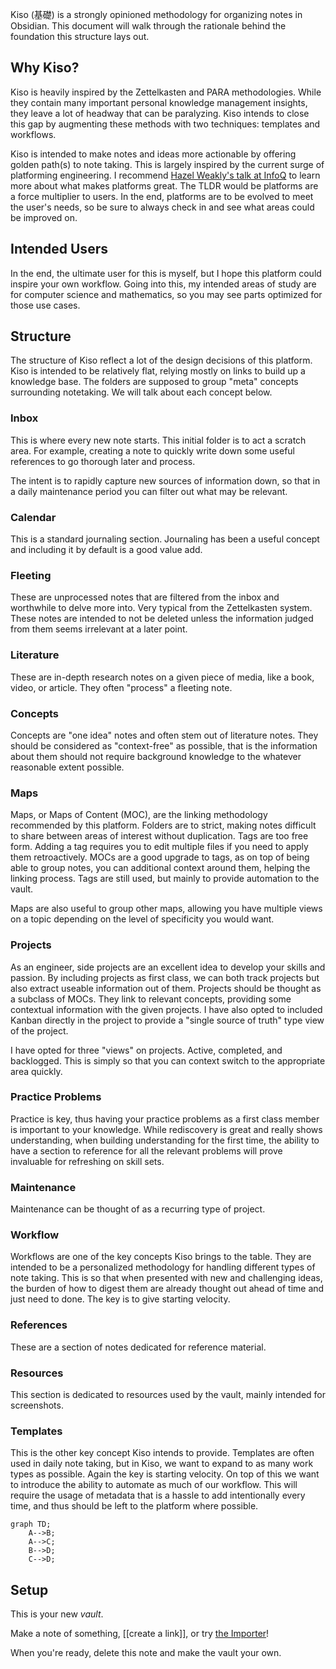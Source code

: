 Kiso (基礎) is a strongly opinioned methodology for organizing notes in Obsidian. This document will walk through the rationale behind the foundation this structure lays out.

## Why Kiso?

Kiso is heavily inspired by the Zettelkasten and PARA methodologies. While they contain many important personal knowledge management insights, they leave a lot of headway that can be paralyzing. Kiso intends to close this gap by augmenting these methods with two techniques: templates and workflows.

Kiso is intended to make notes and ideas more actionable by offering golden path(s) to note taking. This is largely inspired by the current surge of platforming engineering. I recommend [Hazel Weakly's talk at InfoQ](https://www.infoq.com/presentations/platforms-social-engineering/) to learn more about what makes platforms great. The TLDR would be platforms are a force multiplier to users. In the end, platforms are to be evolved to meet the user's needs, so be sure to always check in and see what areas could be improved on.

## Intended Users

In the end, the ultimate user for this is myself, but I hope this platform could inspire your own workflow. Going into this, my intended areas of study are for computer science and mathematics, so you may see parts optimized for those use cases.

## Structure 

The structure of Kiso reflect a lot of the design decisions of this platform. Kiso is intended to be relatively flat, relying mostly on links to build up a knowledge base. The folders are supposed to group "meta" concepts surrounding notetaking. We will talk about each concept below.

### Inbox

This is where every new note starts. This initial folder is to act a scratch area. For example, creating a note to quickly write down some useful references to go thorough later and process. 

The intent is to rapidly capture new sources of information down, so that in a daily maintenance period you can filter out what may be relevant.

### Calendar 

This is a standard journaling section. Journaling has been a useful concept and including it by default is a good value add.

### Fleeting

These are unprocessed notes that are filtered from the inbox and worthwhile to delve more into. Very typical from the Zettelkasten system. These notes are intended to not be deleted unless the information judged from them seems irrelevant at a later point. 

### Literature 

These are in-depth research notes on a given piece of media, like a book, video, or article. They often "process" a fleeting note. 

### Concepts

Concepts are "one idea" notes and often stem out of literature notes. They should be considered as "context-free" as possible, that is the information about them should not require background knowledge to the whatever reasonable extent possible.

### Maps

Maps, or Maps of Content (MOC), are the linking methodology recommended by this platform. Folders are to strict, making notes difficult to share between areas of interest without duplication. Tags are too free form. Adding a tag requires you to edit multiple files if you need to apply them retroactively. MOCs are a good upgrade to tags, as on top of being able to group notes, you can additional context around them, helping the linking process. Tags are still used, but mainly to provide automation to the vault.

Maps are also useful to group other maps, allowing you have multiple views on a topic depending on the level of specificity you would want.

### Projects

As an engineer, side projects are an excellent idea to develop your skills and passion. By including projects as first class, we can both track projects but also extract useable information out of them. Projects should be thought as a subclass of MOCs. They link to relevant concepts, providing some contextual information with the given projects. I have also opted to included Kanban directly in the project to provide a "single source of truth" type view of the project.

I have opted for three "views" on projects. Active, completed, and backlogged. This is simply so that you can context switch to the appropriate area quickly.

### Practice Problems

Practice is key, thus having your practice problems as a first class member is important to your knowledge. While rediscovery is great and really shows understanding, when building understanding for the first time, the ability to have a section to reference for all the relevant problems will prove invaluable for refreshing on skill sets.

### Maintenance

Maintenance can be thought of as a recurring type of project. 


### Workflow

Workflows are one of the key concepts Kiso brings to the table. They are intended to be a personalized methodology for handling different types of note taking. This is so that when presented with new and challenging ideas, the burden of how to digest them are already thought out ahead of time and just need to done. The key is to give starting velocity.

### References

These are a section of notes dedicated for reference material.

### Resources

This section is dedicated to resources used by the vault, mainly intended for screenshots.

### Templates

This is the other key concept Kiso intends to provide. Templates are often used in daily note taking, but in Kiso, we want to expand to as many work types as possible. Again the key is starting velocity. On top of this we want to introduce the ability to automate as much of our workflow. This will require the usage of metadata that is a hassle to add intentionally every time, and thus should be left to the platform where possible. 


```mermaid
graph TD;
    A-->B;
    A-->C;
    B-->D;
    C-->D;
```
## Setup 




This is your new *vault*.

Make a note of something, [[create a link]], or try [the Importer](https://help.obsidian.md/Plugins/Importer)!

When you're ready, delete this note and make the vault your own.